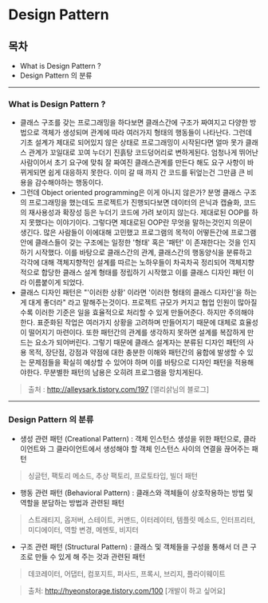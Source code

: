 # Design Pattern

## 목차

- What is Design Pattern ?
- Design Pattern 의 분류

---
### What is Design Pattern ?

- 클래스 구조를 갖는 프로그래밍을 하다보면 클래스간에 구조가 짜여지고 다양한 방법으로 객체가 생성되며 관계에 따라 여러가지 형태의 행동들이 나타난다. 그런데 기초 설계가 제대로 되어있지 않은 상태로 프로그래밍이 시작된다면 얼마 못가 클래스 관계가 꼬일대로 꼬여 누더기 진흙탕 코드덩어리로 변하게된다. 엄청나게 뛰어난 사람이어서 초기 요구에 맞춰 잘 짜여진 클래스관계를 만든다 해도 요구 사항이 바뀌게되면 쉽게 대응하지 못한다. 이미 갈 때 까지 간 코드를 뒤엎는건 그만큼 큰 비용을 감수해야하는 행동이다.
- 그런데 Object oriented programming은 이게 아니지 않은가? 분명 클래스 구조의 프로그래밍을 했는데도 프로젝트가 진행되다보면 데이터의 은닉과 캡슐화, 코드의 재사용성과 확장성 등은 누더기 코드에 가려 보이지 않는다. 제대로된 OOP를 하지 못했다는 이야기이다. 그렇다면 제대로된 OOP란 무엇을 말하는것인지 의문이 생긴다. 많은 사람들이 이에대해 고민했고 프로그램의 목적이 어떻든간에 프로그램안에 클래스들이 갖는 구조에는 일정한 '형태' 혹은 '패턴' 이 존재한다는 것을 인지하기 시작했다. 이를 바탕으로 클래스간의 관계, 클래스간의 행동양식을 분류하고 각각에 대해 객체지향적인 설계를 따르는 노하우들이 차곡차곡 정리되어 객체지향적으로 합당한 클래스 설계 형태를 정립하기 시작했고 이를 클래스 디자인 패턴 이라 이름붙이게 되었다.
- 클래스 디자인 패턴은 "'이러한 상황' 이라면 '이러한 형태의 클래스 디자인'을 하는게 대게 좋더라" 라고 말해주는것이다. 프로젝트 규모가 커지고 협업 인원이 많아질수록 이러한 기준은 일을 효율적으로 처리할 수 있게 만들어준다. 하지만 주의해야한다. 표준화된 작업은 여러가지 상황을 고려하며 만들어지기 때문에 대체로 효율성이 떨어지기 마련이다. 또한 패턴간의 관계를 생각하지 못하면 설계를 복잡하게 만드는 요소가 되어버린다. 그렇기 때문에 클래스 설계자는 분류된 디자인 패턴의 사용 목적, 장단점, 강점과 약점에 대한 충분한 이해와 패턴간의 융합에 발생할 수 있는 문제점들을 확실히 예상할 수 있어야 하며 이를 바탕으로 디자인 패턴을 적용해야한다. 무분별한 패턴의 남용은 오히려 프로그램을 망치게된다.

> 출처 : http://alleysark.tistory.com/197 [앨리삵님의 블로그]

---
### Design Pattern 의 분류

- 생성 관련 패턴 (Creational Pattern) : 객체 인스턴스 생성을 위한 패턴으로, 클라이언트와 그 클라이언트에서 생성해야 할 객체 인스턴스 사이의 연결을 끊어주는 패턴
> 싱글턴, 팩토리 메소드, 추상 팩토리, 프로토타입, 빌더 패턴

- 행동 관련 패턴 (Behavioral Pattern) : 클래스와 객체들이 상호작용하는 방법 및 역할을 분담하는 방법과 관련된 패턴
> 스트래티지, 옵저버, 스테이트, 커맨드, 이터레이터, 템플릿 메소드, 인터프리터, 미디에이터, 역할 변경, 메멘토, 비지터

- 구조 관련 패턴 (Structural Pattern) : 클래스 및 객체들을 구성을 통해서 더 큰 구조로 만들 수 있게 해 주는 것과 관련된 패턴
> 데코레이터, 어댑터, 컴포지트, 퍼사드, 프록시, 브리지, 플라이웨이트

> 출처: http://hyeonstorage.tistory.com/100 [개발이 하고 싶어요]
